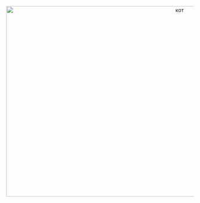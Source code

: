 <p style="text-align: center; margin: 0;">
  <img src="https://64.media.tumblr.com/6fdd0d5f3aa482aa2b119666858b2fae/91d09dddd647fc1b-23/s540x810/6111880248270993ae60f40e6badb599553c1080.pnj" alt="" />
  <img width="916" height="512" alt="кот" src="https://github.com/user-attachments/assets/6aa4e0bd-ce63-4a47-96a9-cbde358923e7" />
  <img src="https://64.media.tumblr.com/f1c908d6b3fd79305733a556bb7ad330/91d09dddd647fc1b-4c/s540x810/1facdeab93e90d3d1a653666cb7f7542ed8cac55.pnj" alt="" />
</p>
